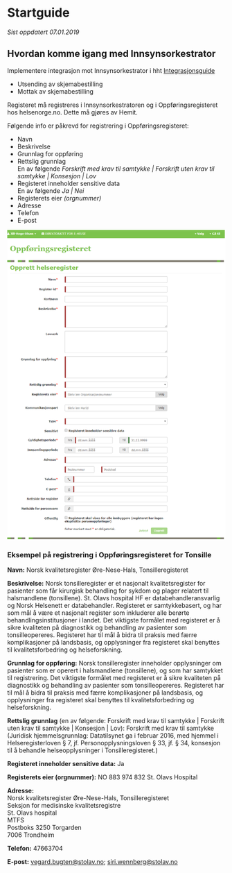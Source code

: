 # Startguide

*Sist oppdatert 07.01.2019*

## Hvordan komme igang med Innsynsorkestrator

Implementere integrasjon mot Innsynsorkestrator i hht [Integrasjonsguide](Integrasjonsguide)
-	Utsending av skjemabestilling
-	Mottak av skjemabestilling

Registeret må registreres i Innsynsorkestratoren og i Oppføringsregisteret hos helsenorge.no. Dette må gjøres av Hemit.

Følgende info er påkrevd for registrering i Oppføringsregisteret:

- Navn
- Beskrivelse
- Grunnlag for oppføring
- Rettslig grunnlag  
En av følgende *Forskrift med krav til samtykke | Forskrift uten krav til samtykke | Konsesjon | Lov*
- Registeret inneholder sensitive data  
En av følgende *Ja | Nei*
- Registerets eier *(orgnummer)*
- Adresse  
- Telefon
- E-post

![Info til Oppføringsregisteret](img/oppforingsregisteret.png "Info til Oppføringsregisteret")

### Eksempel på registrering i Oppføringsregisteret for Tonsille

**Navn:** Norsk kvalitetsregister Øre-Nese-Hals, Tonsilleregisteret

**Beskrivelse:** Norsk tonsilleregister er et nasjonalt kvalitetsregister for pasienter som får kirurgisk behandling for sykdom og plager relatert til halsmandlene (tonsillene). St. Olavs hospital HF er databehandleransvarlig og Norsk Helsenett er databehandler. Registeret er samtykkebasert, og har som mål å være et nasjonalt register som inkluderer alle berørte behandlingsinstitusjoner i landet. Det viktigste formålet med registeret er å sikre kvaliteten på diagnostikk og behandling av pasienter som tonsilleopereres. Registeret har til mål å bidra til praksis med færre komplikasjoner på landsbasis, og opplysninger fra registeret skal benyttes til kvalitetsforbedring og helseforskning.

**Grunnlag for oppføring:** Norsk tonsilleregister inneholder opplysninger om pasienter som er operert i halsmandlene (tonsillene), og som har samtykket til registrering. Det viktigste formålet med registeret er å sikre kvaliteten på diagnostikk og behandling av pasienter som tonsilleopereres. Registeret har til mål å bidra til praksis med færre komplikasjoner på landsbasis, og opplysninger fra registeret skal benyttes til kvalitetsforbedring og helseforskning.

**Rettslig grunnlag** (en av følgende: Forskrift med krav til samtykke | Forskrift uten krav til samtykke | Konsesjon | Lov): Forskrift med krav til samtykke  
(Juridisk hjemmelsgrunnlag: Datatilsynet ga i februar 2016, med hjemmel i Helseregisterloven § 7, jf. Personopplysningsloven § 33, jf. § 34, konsesjon til å behandle helseopplysninger i Tonsilleregisteret.)

**Registeret inneholder sensitive data:** Ja

**Registerets eier (orgnummer):** NO 883 974 832 St. Olavs Hospital

**Adresse:**  
Norsk kvalitetsregister Øre-Nese-Hals, Tonsilleregisteret  
Seksjon for medisinske kvalitetsregistre  
St. Olavs hospital  
MTFS  
Postboks 3250 Torgarden  
7006 Trondheim  

**Telefon:** 47663704

**E-post:** vegard.bugten@stolav.no; siri.wennberg@stolav.no
